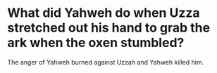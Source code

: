 # What did Yahweh do when Uzza stretched out his hand to grab the ark when the oxen stumbled?

The anger of Yahweh burned against Uzzah and Yahweh killed him.
